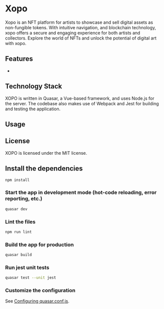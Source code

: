 # Xopo
Xopo is an NFT platform for artists to showcase and sell digital assets as non-fungible tokens. With intuitive navigation, and blockchain technology, xopo offers a secure and engaging experience for both artists and collectors. Explore the world of NFTs and unlock the potential of digital art with xopo.

## Features
 * 

## Technology Stack
XOPO is written in Quasar, a Vue-based framework, and uses Node.js for the server. The codebase also makes use of Webpack and Jest for building and testing the application.

## Usage


## License
XOPO is licensed under the MIT license.

## Install the dependencies
```bash
npm install
```
### Start the app in development mode (hot-code reloading, error reporting, etc.)
```bash
quasar dev
```

### Lint the files
```bash
npm run lint
```

### Build the app for production
```bash
quasar build
```

### Run jest unit tests
```bash
quasar test --unit jest
```

### Customize the configuration
See [Configuring quasar.conf.js](https://quasar.dev/quasar-cli/quasar-conf-js).
